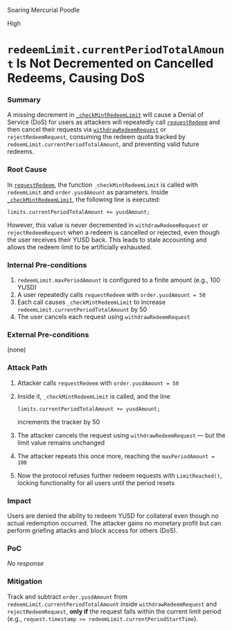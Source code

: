 Soaring Mercurial Poodle

High

# `redeemLimit.currentPeriodTotalAmount` Is Not Decremented on Cancelled Redeems, Causing DoS

### Summary

A missing decrement in [`_checkMintRedeemLimit`](https://github.com/sherlock-audit/2025-04-aegis-op-grant/blob/main/aegis-contracts/contracts/AegisMinting.sol#L785-L803) will cause a Denial of Service (DoS) for users as attackers will repeatedly call [`requestRedeem`](https://github.com/sherlock-audit/2025-04-aegis-op-grant/blob/main/aegis-contracts/contracts/AegisMinting.sol#L277-L307) and then cancel their requests via [`withdrawRedeemRequest`](https://github.com/sherlock-audit/2025-04-aegis-op-grant/blob/main/aegis-contracts/contracts/AegisMinting.sol#L377-L390) or `rejectRedeemRequest`, consuming the redeem quota tracked by `redeemLimit.currentPeriodTotalAmount`, and preventing valid future redeems.

### Root Cause

In [`requestRedeem`](https://github.com/sherlock-audit/2025-04-aegis-op-grant/blob/main/aegis-contracts/contracts/AegisMinting.sol#L277-L307), the function `_checkMintRedeemLimit` is called with `redeemLimit` and `order.yusdAmount` as parameters.
Inside [`_checkMintRedeemLimit`](https://github.com/sherlock-audit/2025-04-aegis-op-grant/blob/main/aegis-contracts/contracts/AegisMinting.sol#L785-L803), the following line is executed:

```solidity
limits.currentPeriodTotalAmount += yusdAmount;
```

However, this value is never decremented in `withdrawRedeemRequest` or `rejectRedeemRequest` when a redeem is cancelled or rejected, even though the user receives their YUSD back. This leads to stale accounting and allows the redeem limit to be artificially exhausted.

### Internal Pre-conditions

1. `redeemLimit.maxPeriodAmount` is configured to a finite amount (e.g., 100 YUSD)
2. A user repeatedly calls `requestRedeem` with `order.yusdAmount = 50`
3. Each call causes `_checkMintRedeemLimit` to increase `redeemLimit.currentPeriodTotalAmount` by 50
4. The user cancels each request using `withdrawRedeemRequest`

### External Pre-conditions

(none)

### Attack Path

1. Attacker calls `requestRedeem` with `order.yusdAmount = 50`
2. Inside it, `_checkMintRedeemLimit` is called, and the line

   ```solidity
   limits.currentPeriodTotalAmount += yusdAmount;
   ```

   increments the tracker by 50
3. The attacker cancels the request using `withdrawRedeemRequest` — but the limit value remains unchanged
4. The attacker repeats this once more, reaching the `maxPeriodAmount = 100`
5. Now the protocol refuses further redeem requests with `LimitReached()`, locking functionality for all users until the period resets

### Impact

Users are denied the ability to redeem YUSD for collateral even though no actual redemption occurred. The attacker gains no monetary profit but can perform griefing attacks and block access for others (DoS).

### PoC

_No response_

### Mitigation

Track and subtract `order.yusdAmount` from `redeemLimit.currentPeriodTotalAmount` inside `withdrawRedeemRequest` and `rejectRedeemRequest`, **only if** the request falls within the current limit period (e.g., `request.timestamp >= redeemLimit.currentPeriodStartTime`).